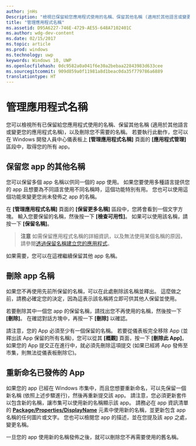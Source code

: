 ```yaml
---
author: jnHs
Description: "檢視已保留給您應用程式使用的名稱、保留其他名稱 (適用於其他語言或變更您的應用程式名稱)，以及刪除您不再需要使用的保留名稱。"
title: "管理應用程式名稱"
ms.assetid: D95A6227-746E-4729-AE55-648A7102401C
ms.author: wdg-dev-content
ms.date: 02/15/2017
ms.topic: article
ms.prod: windows
ms.technology: uwp
keywords: Windows 10, UWP
ms.openlocfilehash: 0dc9582a0a041f6e30a2bebaa22843983d633cee
ms.sourcegitcommit: 909d859a0f11981a8d1beac0da35f779786a6889
translationtype: HT
---
```

# <a name="manage-app-names"></a>管理應用程式名稱


您可以檢視所有已保留給您應用程式使用的名稱、保留其他名稱 (適用於其他語言或變更您的應用程式名稱)，以及刪除您不需要的名稱。 若要執行此動作，您可以在 Windows 開發人員中心儀表板上 **\[管理應用程式名稱\]** 頁面的 **\[應用程式管理\]** 區段中，取得您的所有 app。

## <a name="reserve-additional-names-for-your-app"></a>保留您 app 的其他名稱

您可以保留多個 app 名稱以供同一個的 app 使用。 如果您要使用多種語言提供您的 app 且想要為不同語言使用不同名稱時，這個功能特別有用。 您也可以使用這個功能來變更您尚未發佈之 app 的名稱。

在 **\[管理應用程式名稱\]** 頁面的 **\[保留更多名稱\]** 區段中，您將會看到一個文字方塊。 輸入您要保留的名稱，然後按一下 **\[檢查可用性\]**。 如果可以使用該名稱，請按一下 **\[保留名稱\]**。

> **注意** 如需保留應用程式名稱的詳細資訊，以及無法使用某個名稱的原因，請參閱[透過保留名稱建立您的應用程式](create-your-app-by-reserving-a-name.md)。

如果需要，您可以在這裡繼續保留其他 app 名稱。

## <a name="delete-app-names"></a>刪除 app 名稱

如果您不再使用先前所保留的名稱，可以在此處刪除該名稱並釋出。 這麼做之前，請務必確定您的決定，因為這表示該名稱將立即可供其他人保留並使用。

若要刪除其中一個您 app 的保留名稱，請找出您不再使用的名稱，然後按一下 **\[刪除\]**。 在確認對話方塊中，再按一下 **\[刪除\]** 以確認。

請注意，您的 App 必須至少有一個保留的名稱。 若要從儀表板完全移除 App (並釋出該 App 保留的所有名稱)，您可以從其 **\[概觀\]** 頁面，按一下 **\[刪除此 App\]**。 如果您的 App 提交正在進行中，就必須先刪除這項提交 (如果已經將 App 發佈至市集，則無法從儀表板刪除它)。

## <a name="rename-an-app-that-has-already-been-published"></a>重新命名已發佈的 App

如果您的 app 已經在 Windows 市集中，而且您想要重新命名，可以先保留一個新名稱 (依照上述步驟進行)，然後再重新提交該 app。 請注意，您必須更新套件以包含新的名稱，讓市集可以使用新的名稱顯示該 app。 請務必在 app 資訊清單的 [**Package/Properties/DisplayName**](https://msdn.microsoft.com/en-us/library/windows/apps/dn934748.aspx) 元素中使用新的名稱，並更新包含 app 名稱的任何圖片或文字。 您也可以檢閱您 app 的描述，並在您提及該 app 之處，變更名稱。

一旦您的 app 使用新的名稱發佈之後，就可以刪除您不再需要使用的舊名稱。

 

 





